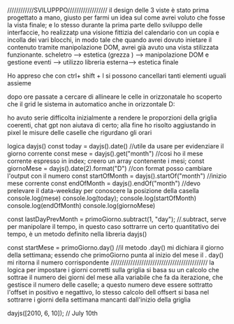 ////////////SVILUPPPO//////////////////
il design delle 3 viste è stato prima progettato a mano, giusto per farmi un idea sul come avrei voluto che fosse la vista finale;
e lo stesso durante la prima parte dello sviluppo delle interfaccie, ho realizzatp una visione fittizia del calendario con un copia e incolla dei vari blocchi, in modo tale che quando avrei dovuto inietare il contenuto tramite manipolazione DOM, avrei già avuto una vista stilizzata funzionante.
scheletro --> estetica (grezza ) --> manipolazione DOM e gestione eventi --> utilizzo libreria esterna--> estetica finale

Ho appreso che con ctrl+ shift + l si possono cancellari tanti elementi uguali assieme

dopo ore passate a cercare di allineare le celle in orizzonatale ho scoperto che il grid le sistema in automatico anche in orizzontale D:

ho avuto serie difficolta inizialmente a rendere le proporzioni della griglia coerenti, chat gpt non aiutava di certo; alla fine ho risolto aggiustando in pixel le misure delle caselle che rigurdano gli orari





logica dayjs() 
const today = dayjs().date() //utile da usare per evidenziare il giorno corrente
const mese = dayjs().get("month") //cosi ho il mese corrente espresso in index; creero un array contenente i mesi;
const giornoMese = dayjs().date(2).format("D") //con format posso cambiare l'output con il numero
const startOfMonth = dayjs().startOf("month") //inizio mese corrente
const endOfMonth = dayjs().endOf("month")
//devo prelevare il data-weekday per conoscere la posizione della casella 
console.log(mese)
console.log(today);
console.log(startOfMonth)
console.log(endOfMonth)
console.log(giornoMese)


const lastDayPrevMonth = primoGiorno.subtract(1, "day"); //.subtract, serve per manipolare il tempo, in questo caso sottrarre un certo quantitativo dei tempo, è un metodo definito nella libreria dayjs()

const startMese = primoGiorno.day() //il metodo .day() mi dichiara il giorno della settimana; essendo che primoGiorno punta al inizio del mese il . day() mi ritorna il numero corrispondente
////////////////////////////////////////////
la logica per impostare i giorni corretti sulla griglia si basa su un calcolo che sottrae il numero dei giorni del mese alla variabile che fa da iterazione, che gestisce il numero delle caselle; a questo numero deve essere sottratto l'offset in positivo e negattivo, lo stesso calcolo dell offsert si basa nel sottrarre i giorni della settimana mancanti dall'inizio della griglia

dayjs([2010, 6, 10]); // July 10th